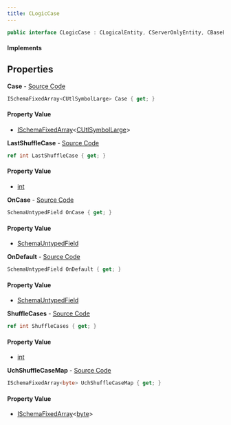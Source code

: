 ```yaml
---
title: CLogicCase
---
```


```csharp
public interface CLogicCase : CLogicalEntity, CServerOnlyEntity, CBaseEntity, CEntityInstance, ISchemaClass<CEntityInstance>, ISchemaClass<CBaseEntity>, ISchemaClass<CServerOnlyEntity>, ISchemaClass<CLogicalEntity>, ISchemaClass<CLogicCase>, ISchemaField, ISchemaClass, INativeHandle
```

#### Implements

## Properties

**Case** - [Source Code](https://github.com/swiftly-solution/swiftlys2/blob/master/managed/src/SwiftlyS2.Generated/Schemas/Interfaces/CLogicCase.cs#L16)

```csharp
ISchemaFixedArray<CUtlSymbolLarge> Case { get; }
```

#### Property Value

- [ISchemaFixedArray](/docs/api/shared/schemas/ischemafixedarray-1)<[CUtlSymbolLarge](/docs/api/shared/natives/cutlsymbollarge)>

**LastShuffleCase** - [Source Code](https://github.com/swiftly-solution/swiftlys2/blob/master/managed/src/SwiftlyS2.Generated/Schemas/Interfaces/CLogicCase.cs#L20)

```csharp
ref int LastShuffleCase { get; }
```

#### Property Value

- [int](https://learn.microsoft.com/dotnet/api/system.int32)

**OnCase** - [Source Code](https://github.com/swiftly-solution/swiftlys2/blob/master/managed/src/SwiftlyS2.Generated/Schemas/Interfaces/CLogicCase.cs#L25)

```csharp
SchemaUntypedField OnCase { get; }
```

#### Property Value

- [SchemaUntypedField](/docs/api/shared/schemas/schemauntypedfield)

**OnDefault** - [Source Code](https://github.com/swiftly-solution/swiftlys2/blob/master/managed/src/SwiftlyS2.Generated/Schemas/Interfaces/CLogicCase.cs#L28)

```csharp
SchemaUntypedField OnDefault { get; }
```

#### Property Value

- [SchemaUntypedField](/docs/api/shared/schemas/schemauntypedfield)

**ShuffleCases** - [Source Code](https://github.com/swiftly-solution/swiftlys2/blob/master/managed/src/SwiftlyS2.Generated/Schemas/Interfaces/CLogicCase.cs#L18)

```csharp
ref int ShuffleCases { get; }
```

#### Property Value

- [int](https://learn.microsoft.com/dotnet/api/system.int32)

**UchShuffleCaseMap** - [Source Code](https://github.com/swiftly-solution/swiftlys2/blob/master/managed/src/SwiftlyS2.Generated/Schemas/Interfaces/CLogicCase.cs#L22)

```csharp
ISchemaFixedArray<byte> UchShuffleCaseMap { get; }
```

#### Property Value

- [ISchemaFixedArray](/docs/api/shared/schemas/ischemafixedarray-1)<[byte](https://learn.microsoft.com/dotnet/api/system.byte)>

